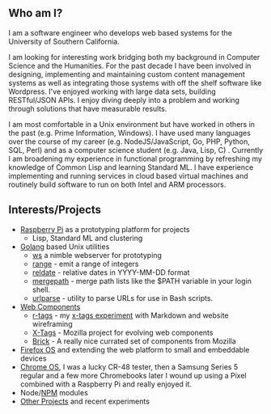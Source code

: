 
## Who am I?

I am a software engineer who develops web based systems for the University of Southern California. 

I am looking for interesting work bridging both my background in Computer Science and the Humanities. For the past decade I have been involved in designing, implementing and maintaining custom content management systems as well as integrating those systems with off the shelf software like Wordpress.  I've enjoyed working with large data sets, building RESTful/JSON APIs.  I enjoy diving deeply into a problem and working through solutions that have measurable results.
    
I am most comfortable in a Unix environment but have worked in others in the past (e.g. Prime Information, Windows). I have used many languages over the course of my career (e.g.  NodeJS/JavaScript, Go, PHP, Python, SQL, Perl) and as a computer science student (e.g. Java, Lisp, C) . Currently I am broadening my experience in functional programming by refreshing my knowledge of Common Lisp and learning Standard ML. I have experience implementing and running services in cloud based virtual machines and routinely build software to run on both Intel and ARM processors.

## Interests/Projects

+ [Raspberry Pi](http://raspberrypi.org) as a prototyping platform for projects
    - Lisp, Standard ML and clustering
+ [Golang](http://golang.org) based Unix utilities
    + [ws](http://rsdoiel.github.io/ws) a nimble webserver for prototyping
    + [range](https://github.com/rsdoiel/range) - emit a range of integers
    + [reldate](https://github.com/rsdoiel/reldate) - relative dates in YYYY-MM-DD format
    + [mergepath](https://github.com/rsdoiel/mergepath) - merge path lists like the $PATH variable in your login shell.
    + [urlparse](https://github.com/rsdoiel/urlparse) - utility to parse URLs for use in Bash scripts.
+ [Web Components](http://webcomponents.org/)
    + [r-tags](https://rsdoiel.github.com/r-tags) - my [x-tags experiment](https://github.com/rsdoiel/r-tags) with Markdown and website wireframing
    + [X-Tags](http://www.x-tags.org) - Mozilla project for evolving web components
    + [Brick](http://mozbrick.github.io/) - A really nice currated set of components from Mozilla
+ [Firefox OS](https://developer.mozilla.org/en-US/docs/Mozilla/Firefox_OS) and extending the web platform to small and embeddable devices
+ [Chrome OS](http://www.google.com/chromeos), I was a lucky CR-48 tester, then a Samsung Series 5 regular and a few more Chromebooks later I wound up using a Pixel combined with a Raspberry Pi and really enjoyed it.
+ Node/[NPM](https://www.npmjs.com/~rsdoiel) modules
+ [Other Projects](https://github.com/rsdoiel?tab=repositories) and recent experiments

